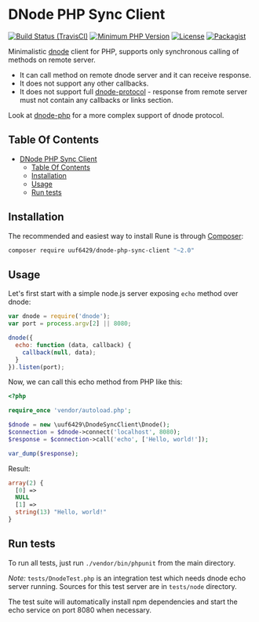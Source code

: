 # DNode PHP Sync Client

[![Build Status (TravisCI)](https://img.shields.io/travis/uuf6429/dnode-php-sync-client/master.svg?style=flat-square)](https://travis-ci.org/uuf6429/dnode-php-sync-client)
[![Minimum PHP Version](https://img.shields.io/badge/php-%3E%3D%205.6-8892BF.svg?style=flat-square)](https://php.net/)
[![License](https://img.shields.io/badge/License-BSD%203--Clause-blue.svg?style=flat-square)](https://github.com/uuf6429/dnode-php-sync-client/blob/master/LICENSE.txt)
[![Packagist](https://img.shields.io/packagist/v/uuf6429/dnode-php-sync-client.svg?style=flat-square)](https://packagist.org/packages/uuf6429/dnode-php-sync-client)


Minimalistic [dnode](https://github.com/substack/dnode) client for PHP, supports only synchronous calling of methods on remote server.

- It can call method on remote dnode server and it can receive response.
- It does not support any other callbacks.
- It does not support full [dnode-protocol](https://github.com/substack/dnode-protocol) - response from remote server must not contain any callbacks or links section.

Look at [dnode-php](https://github.com/bergie/dnode-php) for a more complex support of dnode protocol.


## Table Of Contents

- [DNode PHP Sync Client](#dnode-php-sync-client)
  - [Table Of Contents](#table-of-contents)
  - [Installation](#installation)
  - [Usage](#usage)
  - [Run tests](#run-tests)


## Installation

The recommended and easiest way to install Rune is through [Composer](https://getcomposer.org/):

```bash
composer require uuf6429/dnode-php-sync-client "~2.0"
```


## Usage

Let's first start with a simple node.js server exposing `echo` method over dnode:

```javascript
var dnode = require('dnode');
var port = process.argv[2] || 8080;

dnode({
  echo: function (data, callback) {
    callback(null, data);
  }
}).listen(port);
```

Now, we can call this echo method from PHP like this:

```php
<?php

require_once 'vendor/autoload.php';

$dnode = new \uuf6429\DnodeSyncClient\Dnode();
$connection = $dnode->connect('localhost', 8080);
$response = $connection->call('echo', ['Hello, world!']);

var_dump($response);
```

Result:

```php
array(2) {
  [0] =>
  NULL
  [1] =>
  string(13) "Hello, world!"
}
```


## Run tests

To run all tests, just run `./vendor/bin/phpunit` from the main directory.

_Note:_ `tests/DnodeTest.php` is an integration test which needs dnode echo server running. Sources for this test server are in `tests/node` directory.

The test suite will automatically install npm dependencies and start the echo service on port 8080 when necessary.
